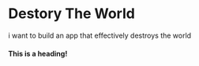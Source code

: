 # Destory The World
i want to build an app that effectively destroys the world


#### This is a heading!
